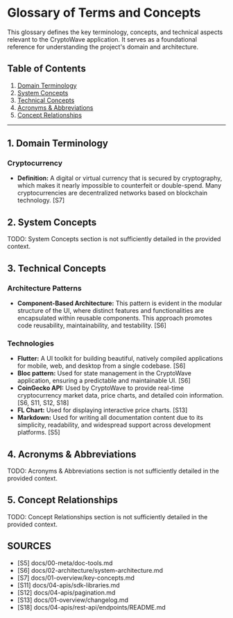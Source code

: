 # Glossary of Terms and Concepts

This glossary defines the key terminology, concepts, and technical aspects relevant to the CryptoWave application. It serves as a foundational reference for understanding the project's domain and architecture.

## Table of Contents

1.  [Domain Terminology](#domain-terminology)
2.  [System Concepts](#system-concepts)
3.  [Technical Concepts](#technical-concepts)
4.  [Acronyms & Abbreviations](#acronyms--abbreviations)
5.  [Concept Relationships](#concept-relationships)

---

## 1. Domain Terminology

### Cryptocurrency

*   **Definition:** A digital or virtual currency that is secured by cryptography, which makes it nearly impossible to counterfeit or double-spend. Many cryptocurrencies are decentralized networks based on blockchain technology. [S7]

## 2. System Concepts

TODO: System Concepts section is not sufficiently detailed in the provided context.

## 3. Technical Concepts

### Architecture Patterns

*   **Component-Based Architecture:** This pattern is evident in the modular structure of the UI, where distinct features and functionalities are encapsulated within reusable components. This approach promotes code reusability, maintainability, and testability. [S6]

### Technologies

*   **Flutter:** A UI toolkit for building beautiful, natively compiled applications for mobile, web, and desktop from a single codebase. [S6]
*   **Bloc pattern:** Used for state management in the CryptoWave application, ensuring a predictable and maintainable UI. [S6]
*   **CoinGecko API:** Used by CryptoWave to provide real-time cryptocurrency market data, price charts, and detailed coin information. [S6, S11, S12, S18]
*   **FL Chart:** Used for displaying interactive price charts. [S13]
*   **Markdown:** Used for writing all documentation content due to its simplicity, readability, and widespread support across development platforms. [S5]

## 4. Acronyms & Abbreviations

TODO: Acronyms & Abbreviations section is not sufficiently detailed in the provided context.

## 5. Concept Relationships

TODO: Concept Relationships section is not sufficiently detailed in the provided context.

## SOURCES

- [S5] docs/00-meta/doc-tools.md
- [S6] docs/02-architecture/system-architecture.md
- [S7] docs/01-overview/key-concepts.md
- [S11] docs/04-apis/sdk-libraries.md
- [S12] docs/04-apis/pagination.md
- [S13] docs/01-overview/changelog.md
- [S18] docs/04-apis/rest-api/endpoints/README.md